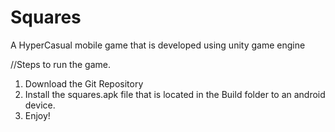 # Squares
A HyperCasual mobile game that is developed using unity game engine

//Steps to run the game.
1) Download the Git Repository
2) Install the squares.apk file that is located in the Build folder to an android device.
3) Enjoy!
